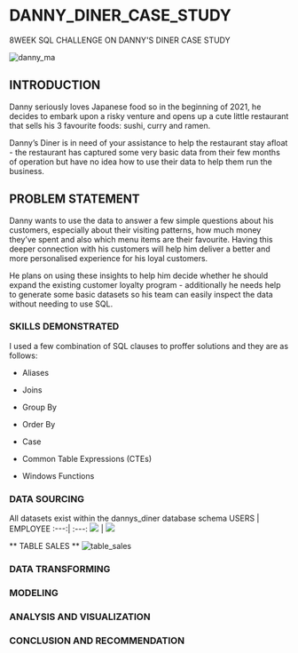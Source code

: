 # DANNY_DINER_CASE_STUDY
8WEEK SQL CHALLENGE ON DANNY'S DINER CASE STUDY

![danny_ma](https://user-images.githubusercontent.com/124166777/234722807-6bb3cd42-0af0-4bc1-a36a-ed8f7784689f.png)

## INTRODUCTION
Danny seriously loves Japanese food so in the beginning of 2021, he decides to embark upon a risky venture and opens up a cute little restaurant that sells his 3 favourite foods: sushi, curry and ramen.

Danny’s Diner is in need of your assistance to help the restaurant stay afloat - the restaurant has captured some very basic data from their few months of operation but have no idea how to use their data to help them run the business.

## PROBLEM STATEMENT
Danny wants to use the data to answer a few simple questions about his customers, especially about their visiting patterns, how much money they’ve spent and also which menu items are their favourite. Having this deeper connection with his customers will help him deliver a better and more personalised experience for his loyal customers.

He plans on using these insights to help him decide whether he should expand the existing customer loyalty program - additionally he needs help to generate some basic datasets so his team can easily inspect the data without needing to use SQL.

### SKILLS DEMONSTRATED
I used a few combination of SQL clauses to proffer solutions and they are as follows:
+ Aliases
* Joins
- Group By
+ Order By
* Case
- Common Table Expressions (CTEs)
+ Windows Functions

### DATA SOURCING
All datasets exist within the dannys_diner database schema
USERS          |    EMPLOYEE
:---:| :---:
![](users.png) | ![](employee.png)

** TABLE SALES **
![table_sales](https://user-images.githubusercontent.com/124166777/234735597-ed0ff9b6-2b90-4e70-9277-c3c648cb98af.png)


### DATA TRANSFORMING
### MODELING
### ANALYSIS AND VISUALIZATION
### CONCLUSION AND RECOMMENDATION
